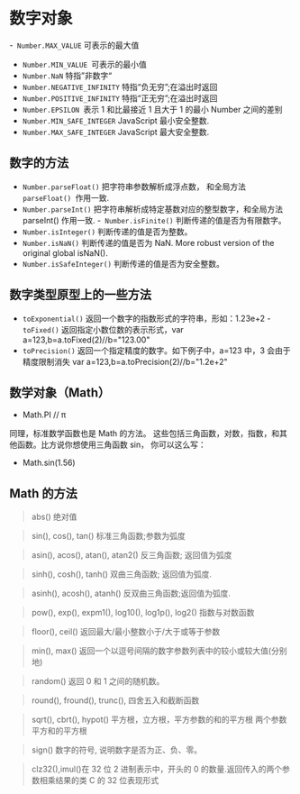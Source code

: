 # 数字对象

-` Number.MAX_VALUE` 可表示的最大值

- `Number.MIN_VALUE `可表示的最小值
- `Number.NaN` 特指”非数字“
- `Number.NEGATIVE_INFINITY` 特指“负无穷”;在溢出时返回
- `Number.POSITIVE_INFINITY` 特指“正无穷”;在溢出时返回
- `Number.EPSILON `表示 1 和比最接近 1 且大于 1 的最小 Number 之间的差别
- `Number.MIN_SAFE_INTEGER` JavaScript 最小安全整数.
- `Number.MAX_SAFE_INTEGER` JavaScript 最大安全整数.

## 数字的方法

- `Number.parseFloat()` 把字符串参数解析成浮点数，
  和全局方法 `parseFloat() `作用一致.
- `Number.parseInt()` 把字符串解析成特定基数对应的整型数字，和全局方法 parseInt() 作用一致. -` Number.isFinite()` 判断传递的值是否为有限数字。
- `Number.isInteger()` 判断传递的值是否为整数。
- `Number.isNaN()` 判断传递的值是否为 NaN. More robust version of the original global isNaN().
- `Number.isSafeInteger()` 判断传递的值是否为安全整数。

## 数字类型原型上的一些方法

- `toExponential()` 返回一个数字的指数形式的字符串，形如：1.23e+2 -`toFixed()` 返回指定小数位数的表示形式，var a=123,b=a.toFixed(2)//b="123.00"
- `toPrecision()` 返回一个指定精度的数字。如下例子中，a=123 中，3 会由于精度限制消失 var a=123,b=a.toPrecision(2)//b="1.2e+2"

## 数学对象（Math）

- Math.PI // π

同理，标准数学函数也是 Math 的方法。 这些包括三角函数 ​​，对数，指数，和其他函数。比方说你想使用三角函数 sin， 你可以这么写：

- Math.sin(1.56)

## Math 的方法

> abs() 绝对值

> sin(), cos(), tan() 标准三角函数;参数为弧度

> asin(), acos(), atan(), atan2() 反三角函数; 返回值为弧度

> sinh(), cosh(), tanh() 双曲三角函数; 返回值为弧度.

> asinh(), acosh(), atanh() 反双曲三角函数;返回值为弧度.

> pow(), exp(), expm1(), log10(), log1p(), log2() 指数与对数函数

> floor(), ceil() 返回最大/最小整数小于/大于或等于参数

> min(), max() 返回一个以逗号间隔的数字参数列表中的较小或较大值(分别地)

> random() 返回 0 和 1 之间的随机数。

> round(), fround(), trunc(), 四舍五入和截断函数

> sqrt(), cbrt(), hypot() 平方根，立方根，平方参数的和的平方根
> 两个参数平方和的平方根

> sign() 数字的符号, 说明数字是否为正、负、零。

> clz32(),imul()在 32 位 2 进制表示中，开头的 0 的数量.返回传入的两个参数相乘结果的类 C 的 32 位表现形式
